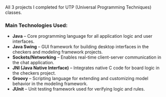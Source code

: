 All 3 projects I completed for UTP (Universal Programming Techniques) classes.

### Main Technologies Used:

- **Java** – Core programming language for all application logic and user interfaces.
- **Java Swing** – GUI framework for building desktop interfaces in the checkers and modeling framework projects.
- **Sockets/Networking** – Enables real-time client-server communication in the chat application.
- **JNI (Java Native Interface)** – Integrates native C code for board logic in the checkers project.
- **Groovy** – Scripting language for extending and customizing model behavior in the modeling framework.
- **JUnit** – Unit testing framework used for verifying logic and rules.
